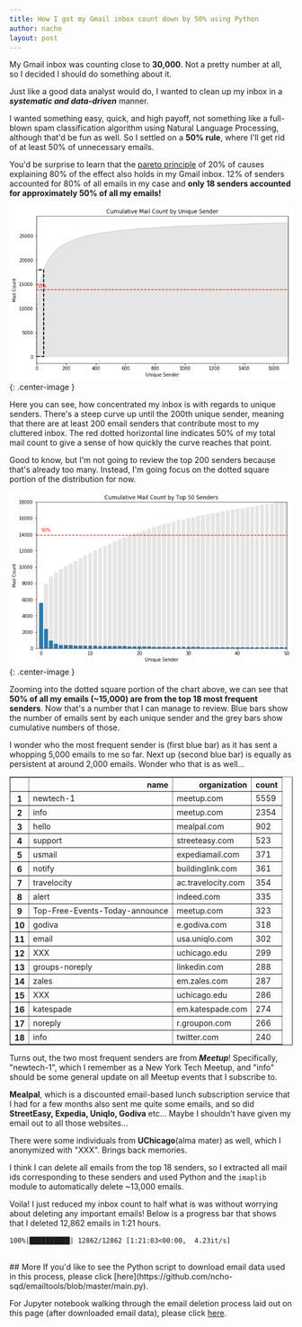```yaml
---
title: How I got my Gmail inbox count down by 50% using Python
author: nacho
layout: post
---
```

My Gmail inbox was counting close to **30,000**.  Not a pretty number at all, so I decided I should do something about it.

Just like a good data analyst would do, I wanted to clean up my inbox in a **_systematic and data-driven_** manner.

I wanted something easy, quick, and high payoff, not something like a full-blown spam classification algorithm using Natural Language Processing, although that'd be fun as well.  So I settled on a **50% rule**, where I'll get rid of at least 50% of unnecessary emails.

You'd be surprise to learn that the [pareto principle](https://en.wikipedia.org/wiki/Pareto_principle) of 20% of causes explaining 80% of the effect also holds in my Gmail inbox.  12% of senders accounted for 80% of all emails in my case and **only 18 senders accounted for approximately 50% of all my emails!**


![png](/images/2018-10-15-clean_email_inbox_files/2018-10-15-clean_email_inbox_6_0.png){: .center-image }


Here you can see, how concentrated my inbox is with regards to unique senders.  There's a steep curve up until the 200th unique sender, meaning that there are at least 200 email senders that contribute most to my cluttered inbox.  The red dotted horizontal line indicates 50% of my total mail count to give a sense of how quickly the curve reaches that point.

Good to know, but I'm not going to review the top 200 senders because that's already too many.  Instead, I'm going focus on the dotted square portion of the distribution for now.


![png](/images/2018-10-15-clean_email_inbox_files/2018-10-15-clean_email_inbox_8_0.png){: .center-image }


Zooming into the dotted square portion of the chart above, we can see that **50% of all my emails (~15,000) are from the top 18 most frequent senders**.  Now that's a number that I can manage to review.  Blue bars show the number of emails sent by each unique sender and the grey bars show cumulative numbers of those.

I wonder who the most frequent sender is (first blue bar) as it has sent a whopping 5,000 emails to me so far.  Next up (second blue bar) is equally as persistent at around 2,000 emails.  Wonder who that is as well...




<div>
<style scoped>
    .dataframe tbody tr th:only-of-type {
        vertical-align: middle;
    }

    .dataframe tbody tr th {
        vertical-align: top;
    }

    .dataframe thead th {
        text-align: right;
    }
</style>
<table border="1" class="dataframe">
  <thead>
    <tr style="text-align: left;">
      <th></th>
      <th>name</th>
      <th>organization</th>
      <th>count</th>
    </tr>
  </thead>
  <tbody>
    <tr>
      <th>1</th>
      <td>newtech-1</td>
      <td>meetup.com</td>
      <td>5559</td>
    </tr>
    <tr>
      <th>2</th>
      <td>info</td>
      <td>meetup.com</td>
      <td>2354</td>
    </tr>
    <tr>
      <th>3</th>
      <td>hello</td>
      <td>mealpal.com</td>
      <td>902</td>
    </tr>
    <tr>
      <th>4</th>
      <td>support</td>
      <td>streeteasy.com</td>
      <td>523</td>
    </tr>
    <tr>
      <th>5</th>
      <td>usmail</td>
      <td>expediamail.com</td>
      <td>371</td>
    </tr>
    <tr>
      <th>6</th>
      <td>notify</td>
      <td>buildinglink.com</td>
      <td>361</td>
    </tr>
    <tr>
      <th>7</th>
      <td>travelocity</td>
      <td>ac.travelocity.com</td>
      <td>354</td>
    </tr>
    <tr>
      <th>8</th>
      <td>alert</td>
      <td>indeed.com</td>
      <td>335</td>
    </tr>
    <tr>
      <th>9</th>
      <td>Top-Free-Events-Today-announce</td>
      <td>meetup.com</td>
      <td>323</td>
    </tr>
    <tr>
      <th>10</th>
      <td>godiva</td>
      <td>e.godiva.com</td>
      <td>318</td>
    </tr>
    <tr>
      <th>11</th>
      <td>email</td>
      <td>usa.uniqlo.com</td>
      <td>302</td>
    </tr>
    <tr>
      <th>12</th>
      <td>XXX</td>
      <td>uchicago.edu</td>
      <td>299</td>
    </tr>
    <tr>
      <th>13</th>
      <td>groups-noreply</td>
      <td>linkedin.com</td>
      <td>288</td>
    </tr>
    <tr>
      <th>14</th>
      <td>zales</td>
      <td>em.zales.com</td>
      <td>287</td>
    </tr>
    <tr>
      <th>15</th>
      <td>XXX</td>
      <td>uchicago.edu</td>
      <td>286</td>
    </tr>
    <tr>
      <th>16</th>
      <td>katespade</td>
      <td>em.katespade.com</td>
      <td>274</td>
    </tr>
    <tr>
      <th>17</th>
      <td>noreply</td>
      <td>r.groupon.com</td>
      <td>266</td>
    </tr>
    <tr>
      <th>18</th>
      <td>info</td>
      <td>twitter.com</td>
      <td>240</td>
    </tr>
  </tbody>
</table>
</div>



Turns out, the two most frequent senders are from ***Meetup***!  Specifically, "newtech-1", which I remember as a New York Tech Meetup, and "info" should be some general update on all Meetup events that I subscribe to.

**Mealpal**, which is a discounted email-based lunch subscription service that I had for a few months also sent me quite some emails, and so did **StreetEasy, Expedia, Uniqlo, Godiva** etc...  Maybe I shouldn't have given my email out to all those websites...

There were some individuals from **UChicago**(alma mater) as well, which I anonymized with "XXX".  Brings back memories.

I think I can delete all emails from the top 18 senders, so I extracted all mail ids corresponding to these senders and used Python and the `imaplib` module to automatically delete ~13,000 emails.

Voila! I just reduced my inbox count to half what is was without worrying about deleting any important emails!  Below is a progress bar that shows that I deleted 12,862 emails in 1:21 hours.

    100%|██████████| 12862/12862 [1:21:03<00:00,  4.23it/s]


<br/>
## More
If you'd like to see the Python script to download email data used in this process, please click [here](https://github.com/ncho-sqd/emailtools/blob/master/main.py).

For Jupyter notebook walking through the email deletion process laid out on this page (after downloaded email data), please click [here](https://github.com/ncho-sqd/emailtools/blob/master/clean_email_inbox.ipynb).
